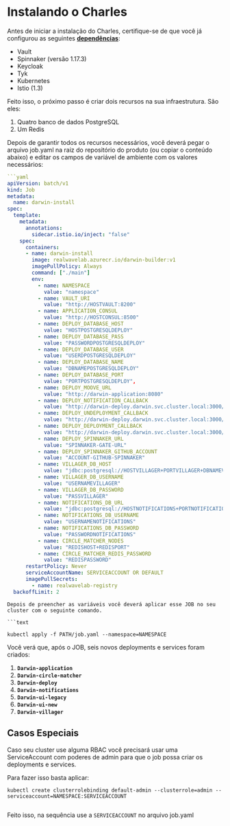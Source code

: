 # Instalando o Charles

Antes de iniciar a instalação do Charles, certifique-se de que você já configurou as seguintes [**dependências**](https://app.gitbook.com/@zup-products/s/charles/v/v1.6/usando-o-charles/configuracao-de-dependencias):

* Vault
* Spinnaker \(versão 1.17.3\)
* Keycloak
* Tyk
* Kubernetes
* Istio \(1.3\)

Feito isso, o próximo passo é criar dois recursos na sua infraestrutura. São eles:

1. Quatro banco de dados PostgreSQL
2. Um Redis

Depois de garantir todos os recursos necessários, você deverá pegar o arquivo job.yaml na raiz do repositório do produto \(ou copiar o conteúdo abaixo\) e editar os campos de variável de ambiente com os valores necessários:

```yaml
```yaml
apiVersion: batch/v1
kind: Job
metadata:
  name: darwin-install
spec:
  template:
    metadata:
      annotations:
        sidecar.istio.io/inject: "false"
    spec:
      containers:
      - name: darwin-install
        image: realwavelab.azurecr.io/darwin-builder:v1
        imagePullPolicy: Always
        command: ["./main"]
        env:
          - name: NAMESPACE
            value: "namespace"
          - name: VAULT_URI
            value: "http://HOSTVAULT:8200"
          - name: APPLICATION_CONSUL
            value: "http://HOSTCONSUL:8500"
          - name: DEPLOY_DATABASE_HOST
            value: "HOSTPOSTGRESQLDEPLOY"
          - name: DEPLOY_DATABASE_PASS
            value: "PASSWORDPOSTGRESQLDEPLOY"
          - name: DEPLOY_DATABASE_USER
            value: "USERDPOSTGRESQLDEPLOY"
          - name: DEPLOY_DATABASE_NAME
            value: "DBNAMEPOSTGRESQLDEPLOY"
          - name: DEPLOY_DATABASE_PORT
            value: "PORTPOSTGRESQLDEPLOY",
          - name: DEPLOY_MOOVE_URL
            value: "http://darwin-application:8080"
          - name: DEPLOY_NOTIFICATION_CALLBACK
            value: "http://darwin-deploy.darwin.svc.cluster.local:3000/notifications"
          - name: DEPLOY_UNDEPLOYMENT_CALLBACK
            value: "http://darwin-deploy.darwin.svc.cluster.local:3000/notifications/undeployment"
          - name: DEPLOY_DEPLOYMENT_CALLBACK
            value: "http://darwin-deploy.darwin.svc.cluster.local:3000/notifications/deployment"
          - name: DEPLOY_SPINNAKER_URL
            value: "SPINNAKER-GATE-URL"
          - name: DEPLOY_SPINNAKER_GITHUB_ACCOUNT
            value: "ACCOUNT-GITHUB-SPINNAKER"
          - name: VILLAGER_DB_HOST
            value: "jdbc:postgresql://HOSTVILLAGER+PORTVILLAGER+DBNAMEVILLAGER"
          - name: VILLAGER_DB_USERNAME
            value: "USERNAMEVILLAGER"
          - name: VILLAGER_DB_PASSWORD
            value: "PASSVILLAGER"
          - name: NOTIFICATIONS_DB_URL
            value: "jdbc:postgresql://HOSTNOTIFICATIONS+PORTNOTIFICATIONS+DBNAMENOTIFICATIONS"
          - name: NOTIFICATIONS_DB_USERNAME
            value: "USERNAMENOTIFICATIONS"
          - name: NOTIFICATIONS_DB_PASSWORD
            value: "PASSWORDNOTIFICATIONS"
          - name: CIRCLE_MATCHER_NODES
            value: "REDISHOST+REDISPORT"
          - name: CIRCLE_MATCHER_REDIS_PASSWORD
            value: "REDISPASSWORD"
      restartPolicy: Never
      serviceAccountName: SERVICEACCOUNT OR DEFAULT
      imagePullSecrets:
        - name: realwavelab-registry
  backoffLimit: 2
```

```text
Depois de preencher as variáveis você deverá aplicar esse JOB no seu cluster com o seguinte comando.

```text
```

```text
kubectl apply -f PATH/job.yaml --namespace=NAMESPACE
```

Você verá que, após o JOB, seis novos deployments e services foram criados:

1. **`Darwin-application`**
2. **`Darwin-circle-matcher`**
3. **`Darwin-deploy`**
4. **`Darwin-notifications`**
5. **`Darwin-ui-legacy`**
6. **`Darwin-ui-new`**
7. **`Darwin-villager`**

## **Casos Especiais**

Caso seu cluster use alguma RBAC você precisará usar uma ServiceAccount com poderes de admin para que o job possa criar os deployments e services.

Para fazer isso basta aplicar:

```text
kubectl create clusterrolebinding default-admin --clusterrole=admin --serviceaccount=NAMESPACE:SERVICEACCOUNT
```



```text

```

Feito isso, na sequência use a `SERVICEACCOUNT` no arquivo job.yaml





